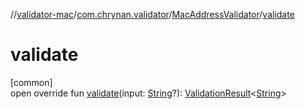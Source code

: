 //[validator-mac](../../../index.md)/[com.chrynan.validator](../index.md)/[MacAddressValidator](index.md)/[validate](validate.md)

# validate

[common]\
open override fun [validate](validate.md)(input: [String](https://kotlinlang.org/api/latest/jvm/stdlib/kotlin/-string/index.html)?): [ValidationResult](../../../../validator-core/validator-core/com.chrynan.validator/-validation-result/index.md)&lt;[String](https://kotlinlang.org/api/latest/jvm/stdlib/kotlin/-string/index.html)&gt;
